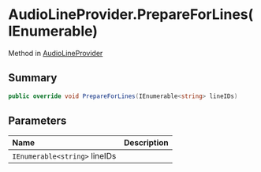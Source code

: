 # AudioLineProvider.PrepareForLines(IEnumerable<string>)

Method in [AudioLineProvider](/docs/api/csharp/yarn.unity.audiolineprovider.md)

## Summary



```csharp
public override void PrepareForLines(IEnumerable<string> lineIDs)
```

## Parameters

|Name|Description|
|:---|:---|
|`IEnumerable<string>` lineIDs||

